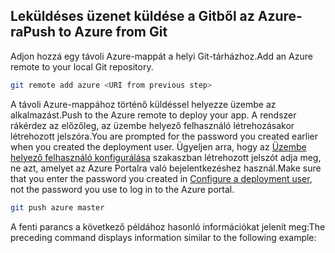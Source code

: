 ## <a name="push-to-azure-from-git"></a><span data-ttu-id="cdfa2-101">Leküldéses üzenet küldése a Gitből az Azure-ra</span><span class="sxs-lookup"><span data-stu-id="cdfa2-101">Push to Azure from Git</span></span>

<span data-ttu-id="cdfa2-102">Adjon hozzá egy távoli Azure-mappát a helyi Git-tárházhoz.</span><span class="sxs-lookup"><span data-stu-id="cdfa2-102">Add an Azure remote to your local Git repository.</span></span>

```bash
git remote add azure <URI from previous step>
```

<span data-ttu-id="cdfa2-103">A távoli Azure-mappához történő küldéssel helyezze üzembe az alkalmazást.</span><span class="sxs-lookup"><span data-stu-id="cdfa2-103">Push to the Azure remote to deploy your app.</span></span> <span data-ttu-id="cdfa2-104">A rendszer rákérdez az előzőleg, az üzembe helyező felhasználó létrehozásakor létrehozott jelszóra.</span><span class="sxs-lookup"><span data-stu-id="cdfa2-104">You are prompted for the password you created earlier when you created the deployment user.</span></span> <span data-ttu-id="cdfa2-105">Ügyeljen arra, hogy az [Üzembe helyező felhasználó konfigurálása](#configure-a-deployment-user) szakaszban létrehozott jelszót adja meg, ne azt, amelyet az Azure Portalra való bejelentkezéshez használ.</span><span class="sxs-lookup"><span data-stu-id="cdfa2-105">Make sure that you enter the password you created in [Configure a deployment user](#configure-a-deployment-user), not the password you use to log in to the Azure portal.</span></span>

```bash
git push azure master
```

<span data-ttu-id="cdfa2-106">A fenti parancs a következő példához hasonló információkat jelenít meg:</span><span class="sxs-lookup"><span data-stu-id="cdfa2-106">The preceding command displays information similar to the following example:</span></span>
